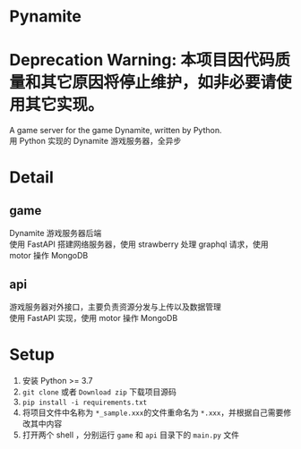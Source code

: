 # Pynamite
# Deprecation Warning: 本项目因代码质量和其它原因将停止维护，如非必要请使用其它实现。
A game server for the game Dynamite, written by Python.   
用 Python 实现的 Dynamite 游戏服务器，全异步
# Detail
## game
Dynamite 游戏服务器后端  
使用 FastAPI 搭建网络服务器，使用 strawberry 处理 graphql 请求，使用 motor 操作 MongoDB
## api
游戏服务器对外接口，主要负责资源分发与上传以及数据管理  
使用 FastAPI 实现，使用 motor 操作 MongoDB
# Setup
1. 安装 Python >= 3.7  
2. `git clone` 或者 `Download zip` 下载项目源码  
3. `pip install -i requirements.txt`  
4. 将项目文件中名称为 `*_sample.xxx`的文件重命名为 `*.xxx`，并根据自己需要修改其中内容  
5. 打开两个 shell ，分别运行 `game` 和 `api` 目录下的 `main.py` 文件  
